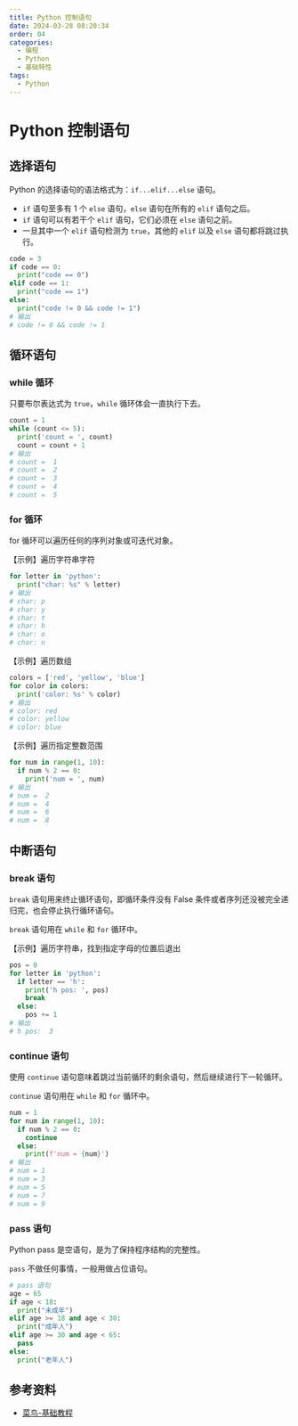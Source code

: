 ```yaml
---
title: Python 控制语句
date: 2024-03-28 08:20:34
order: 04
categories:
  - 编程
  - Python
  - 基础特性
tags:
  - Python
---
```


# Python 控制语句

## 选择语句

Python 的选择语句的语法格式为：`if...elif...else` 语句。

- `if` 语句至多有 1 个 `else` 语句，`else` 语句在所有的 `elif` 语句之后。
- `if` 语句可以有若干个 `elif` 语句，它们必须在 `else` 语句之前。
- 一旦其中一个 `elif` 语句检测为 `true`，其他的 `elif` 以及 `else` 语句都将跳过执行。

```python
code = 3
if code == 0:
  print("code == 0")
elif code == 1:
  print("code == 1")
else:
  print("code != 0 && code != 1")
# 输出
# code != 0 && code != 1
```

## 循环语句

### while 循环

只要布尔表达式为 `true`，`while` 循环体会一直执行下去。

```python
count = 1
while (count <= 5):
  print('count = ', count)
  count = count + 1
# 输出
# count =  1
# count =  2
# count =  3
# count =  4
# count =  5
```

### for 循环

for 循环可以遍历任何的序列对象或可迭代对象。

【示例】遍历字符串字符

```python
for letter in 'python':
  print("char: %s" % letter)
# 输出
# char: p
# char: y
# char: t
# char: h
# char: o
# char: n
```

【示例】遍历数组

```python
colors = ['red', 'yellow', 'blue']
for color in colors:
  print('color: %s' % color)
# 输出
# color: red
# color: yellow
# color: blue
```

【示例】遍历指定整数范围

```python
for num in range(1, 10):
  if num % 2 == 0:
    print('num = ', num)
# 输出
# num =  2
# num =  4
# num =  6
# num =  8
```

## 中断语句

### break 语句

`break` 语句用来终止循环语句，即循环条件没有 False 条件或者序列还没被完全递归完，也会停止执行循环语句。

`break` 语句用在 `while` 和 `for` 循环中。

【示例】遍历字符串，找到指定字母的位置后退出

```python
pos = 0
for letter in 'python':
  if letter == 'h':
    print('h pos: ', pos)
    break
  else:
    pos += 1
# 输出
# h pos:  3
```

### continue 语句

使用 `continue` 语句意味着跳过当前循环的剩余语句，然后继续进行下一轮循环。

`continue` 语句用在 `while` 和 `for` 循环中。

```python
num = 1
for num in range(1, 10):
  if num % 2 == 0:
    continue
  else:
    print(f'num = {num}')
# 输出
# num = 1
# num = 3
# num = 5
# num = 7
# num = 9
```

### pass 语句

Python pass 是空语句，是为了保持程序结构的完整性。

`pass` 不做任何事情，一般用做占位语句。

```python
# pass 语句
age = 65
if age < 18:
  print("未成年")
elif age >= 18 and age < 30:
  print("成年人")
elif age >= 30 and age < 65:
  pass
else:
  print("老年人")
```

## 参考资料

- [菜鸟-基础教程](https://www.runoob.com/python/python-tutorial.html)